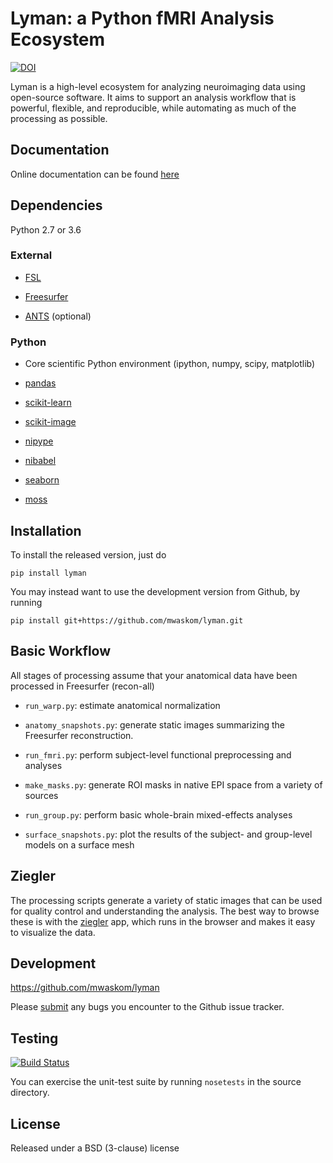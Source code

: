 Lyman: a Python fMRI Analysis Ecosystem
=======================================

[![DOI](https://zenodo.org/badge/DOI/10.5281/zenodo.824307.svg)](https://doi.org/10.5281/zenodo.824307)

Lyman is a high-level ecosystem for analyzing neuroimaging data using
open-source software. It aims to support an analysis workflow that is powerful,
flexible, and reproducible, while automating as much of the processing as
possible.


Documentation
-------------

Online documentation can be found
[here](http://www.cns.nyu.edu/~mwaskom/software/lyman)

Dependencies
------------

Python 2.7 or 3.6

### External

- [FSL](http://fsl.fmrib.ox.ac.uk/fsl/fslwiki/)

- [Freesurfer](https://surfer.nmr.mgh.harvard.edu/)

- [ANTS](http://stnava.github.io/ANTs/) (optional)

### Python


- Core scientific Python environment (ipython, numpy, scipy, matplotlib)

- [pandas](https://github.com/pydata/pandas)

- [scikit-learn](https://github.com/scikit-learn/scikit-learn)

- [scikit-image](https://github.com/scikit-image/scikit-image)

- [nipype](https://github.com/nipy/nipype)

- [nibabel](https://github.com/nipy/nibabel)

- [seaborn](https://github.com/mwaskom/seaborn)

- [moss](https://github.com/mwaskom/moss)

Installation
------------

To install the released version, just do

    pip install lyman

You may instead want to use the development version from Github, by running

    pip install git+https://github.com/mwaskom/lyman.git

Basic Workflow
--------------

All stages of processing assume that your anatomical data have been
processed in Freesurfer (recon-all)

- `run_warp.py`: estimate anatomical normalization

- `anatomy_snapshots.py`: generate static images summarizing the Freesurfer reconstruction.

- `run_fmri.py`: perform subject-level functional preprocessing and analyses

- `make_masks.py`: generate ROI masks in native EPI space from a variety of sources

- `run_group.py`: perform basic whole-brain mixed-effects analyses

- `surface_snapshots.py`: plot the results of the subject- and group-level models on a surface mesh

Ziegler
-------

The processing scripts generate a variety of static images that can be used for quality control and understanding the analysis. The best way to browse these is with the [ziegler](https://github.com/mwaskom/ziegler) app, which runs in the browser and makes it easy to visualize the data.

Development
-----------

https://github.com/mwaskom/lyman

Please [submit](https://github.com/mwaskom/lyman/issues/new) any bugs you
encounter to the Github issue tracker.

Testing
-------

[![Build Status](https://travis-ci.org/mwaskom/lyman.svg?branch=master)](https://travis-ci.org/mwaskom/lyman)

You can exercise the unit-test suite by running `nosetests` in the source directory.

License
-------

Released under a BSD (3-clause) license

